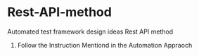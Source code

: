 # Rest-API-method
Automated test framework design ideas Rest API method

1. Follow the Instruction Mentiond in the Automation Appraoch
